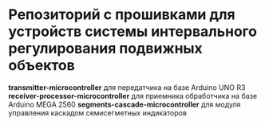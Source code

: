 # Репозиторий с прошивками для устройств системы интервального регулирования подвижных объектов
**transmitter-microcontroller** для передатчика на базе Arduino UNO R3
**receiver-processor-microcontroller** для приемника обработчика на базе Arduino MEGA 2560
**segments-cascade-microcontroller** для модуля управления каскадом семисегметных индикаторов
